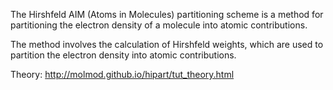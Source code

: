 The Hirshfeld AIM (Atoms in Molecules) partitioning scheme is a method for partitioning the electron density of a molecule into atomic contributions.

The method involves the calculation of Hirshfeld weights, which are used to partition the electron density into atomic contributions.

Theory:
http://molmod.github.io/hipart/tut_theory.html

